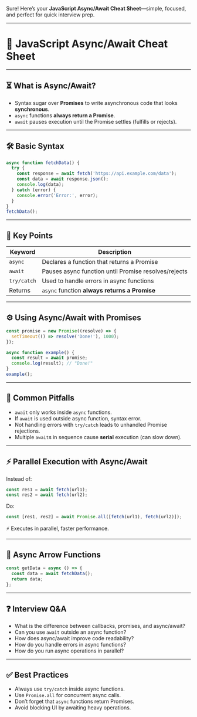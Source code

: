 Sure! Here’s your **JavaScript Async/Await Cheat Sheet**—simple, focused, and perfect for quick interview prep.

---

# 🧾 JavaScript Async/Await Cheat Sheet

---

## ⏳ What is Async/Await?

* Syntax sugar over **Promises** to write asynchronous code that looks **synchronous**.
* `async` functions **always return a Promise**.
* `await` pauses execution until the Promise settles (fulfills or rejects).

---

## 🛠️ Basic Syntax

```js
async function fetchData() {
  try {
    const response = await fetch('https://api.example.com/data');
    const data = await response.json();
    console.log(data);
  } catch (error) {
    console.error('Error:', error);
  }
}
fetchData();
```

---

## 🔑 Key Points

| Keyword     | Description                                          |
| ----------- | ---------------------------------------------------- |
| `async`     | Declares a function that returns a Promise           |
| `await`     | Pauses async function until Promise resolves/rejects |
| `try/catch` | Used to handle errors in async functions             |
| Returns     | `async` function **always returns a Promise**        |

---

## ⚙️ Using Async/Await with Promises

```js
const promise = new Promise((resolve) => {
  setTimeout(() => resolve('Done!'), 1000);
});

async function example() {
  const result = await promise;
  console.log(result); // "Done!"
}
example();
```

---

## 🚫 Common Pitfalls

* `await` only works inside `async` functions.
* If `await` is used outside async function, syntax error.
* Not handling errors with `try/catch` leads to unhandled Promise rejections.
* Multiple `await`s in sequence cause **serial** execution (can slow down).

---

## ⚡ Parallel Execution with Async/Await

Instead of:

```js
const res1 = await fetch(url1);
const res2 = await fetch(url2);
```

Do:

```js
const [res1, res2] = await Promise.all([fetch(url1), fetch(url2)]);
```

⚡ Executes in parallel, faster performance.

---

## 🧩 Async Arrow Functions

```js
const getData = async () => {
  const data = await fetchData();
  return data;
};
```

---

## ❓ Interview Q\&A

* What is the difference between callbacks, promises, and async/await?
* Can you use `await` outside an async function?
* How does async/await improve code readability?
* How do you handle errors in async functions?
* How do you run async operations in parallel?

---

## ✅ Best Practices

* Always use `try/catch` inside async functions.
* Use `Promise.all` for concurrent async calls.
* Don’t forget that `async` functions return Promises.
* Avoid blocking UI by awaiting heavy operations.